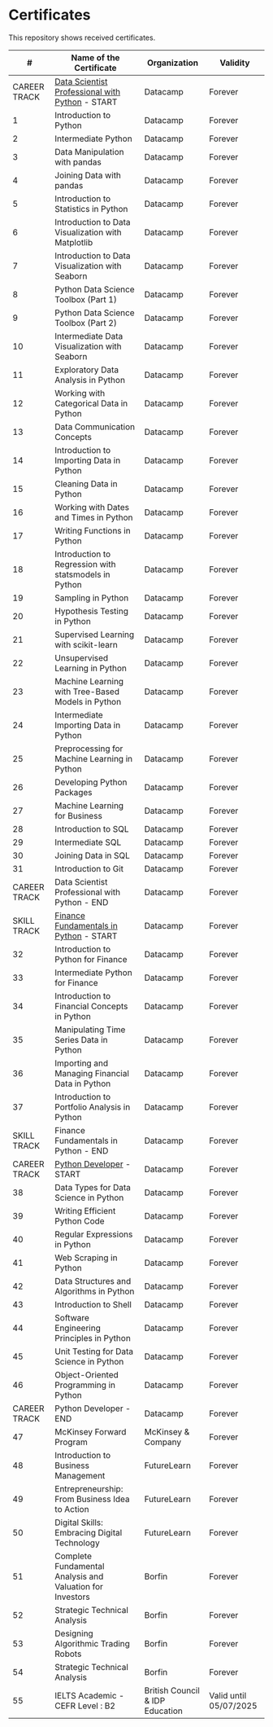 # Certificates

This repository shows received certificates.

| # | Name of the Certificate | Organization | Validity | 
| --- | --- | --- | --- |
| CAREER TRACK | [Data Scientist Professional with Python](https://www.datacamp.com/tracks/data-scientist-professional-with-python) - START | Datacamp | Forever |
| 1 | Introduction to Python | Datacamp | Forever |
| 2 | Intermediate Python | Datacamp | Forever |
| 3 | Data Manipulation with pandas | Datacamp | Forever |
| 4 | Joining Data with pandas | Datacamp | Forever |
| 5 | Introduction to Statistics in Python | Datacamp | Forever |
| 6 | Introduction to Data Visualization with Matplotlib | Datacamp | Forever |
| 7 | Introduction to Data Visualization with Seaborn | Datacamp | Forever |
| 8 | Python Data Science Toolbox (Part 1) | Datacamp | Forever |
| 9 | Python Data Science Toolbox (Part 2) | Datacamp | Forever |
| 10 | Intermediate Data Visualization with Seaborn | Datacamp | Forever |
| 11 | Exploratory Data Analysis in Python | Datacamp | Forever |
| 12 | Working with Categorical Data in Python | Datacamp | Forever |
| 13 | Data Communication Concepts | Datacamp | Forever |
| 14 | Introduction to Importing Data in Python | Datacamp | Forever |
| 15 | Cleaning Data in Python | Datacamp | Forever |
| 16 | Working with Dates and Times in Python | Datacamp | Forever |
| 17 | Writing Functions in Python | Datacamp | Forever |
| 18 | Introduction to Regression with statsmodels in Python | Datacamp | Forever |
| 19 | Sampling in Python | Datacamp | Forever |
| 20 | Hypothesis Testing in Python | Datacamp | Forever |
| 21 | Supervised Learning with scikit-learn | Datacamp | Forever |
| 22 | Unsupervised Learning in Python | Datacamp | Forever |
| 23 | Machine Learning with Tree-Based Models in Python | Datacamp | Forever |
| 24 | Intermediate Importing Data in Python | Datacamp | Forever |
| 25 | Preprocessing for Machine Learning in Python | Datacamp | Forever |
| 26 | Developing Python Packages | Datacamp | Forever |
| 27 | Machine Learning for Business | Datacamp | Forever |
| 28 | Introduction to SQL | Datacamp | Forever |
| 29 | Intermediate SQL | Datacamp | Forever |
| 30 | Joining Data in SQL | Datacamp | Forever |
| 31 | Introduction to Git | Datacamp | Forever |
| CAREER TRACK | Data Scientist Professional with Python - END | Datacamp | Forever |
| SKILL TRACK | [Finance Fundamentals in Python](https://www.datacamp.com/tracks/finance-fundamentals-in-python) - START | Datacamp | Forever |
| 32 | Introduction to Python for Finance | Datacamp | Forever |
| 33 | Intermediate Python for Finance | Datacamp | Forever |
| 34 | Introduction to Financial Concepts in Python | Datacamp | Forever |
| 35 | Manipulating Time Series Data in Python | Datacamp | Forever |
| 36 | Importing and Managing Financial Data in Python | Datacamp | Forever |
| 37 | Introduction to Portfolio Analysis in Python | Datacamp | Forever |
| SKILL TRACK | Finance Fundamentals in Python - END | Datacamp | Forever |
| CAREER TRACK | [Python Developer](https://www.datacamp.com/tracks/python-programmer) - START | Datacamp | Forever |
| 38 | Data Types for Data Science in Python | Datacamp | Forever |
| 39 | Writing Efficient Python Code | Datacamp | Forever |
| 40 | Regular Expressions in Python | Datacamp | Forever |
| 41 | Web Scraping in Python | Datacamp | Forever |
| 42 | Data Structures and Algorithms in Python | Datacamp | Forever |
| 43 | Introduction to Shell | Datacamp | Forever |
| 44 | Software Engineering Principles in Python | Datacamp | Forever |
| 45 | Unit Testing for Data Science in Python | Datacamp | Forever |
| 46 | Object-Oriented Programming in Python | Datacamp | Forever |
| CAREER TRACK | Python Developer - END | Datacamp | Forever |
| 47 | McKinsey Forward Program | McKinsey & Company | Forever |
| 48 | Introduction to Business Management | FutureLearn | Forever |
| 49 | Entrepreneurship: From Business Idea to Action | FutureLearn | Forever |
| 50 | Digital Skills: Embracing Digital Technology | FutureLearn | Forever |
| 51 | Complete Fundamental Analysis and Valuation for Investors | Borfin | Forever |
| 52 | Strategic Technical Analysis | Borfin | Forever |
| 53 | Designing Algorithmic Trading Robots | Borfin | Forever |
| 54 | Strategic Technical Analysis | Borfin | Forever |
| 55 | IELTS Academic - CEFR Level : B2 | British Council & IDP Education | Valid until 05/07/2025 |
